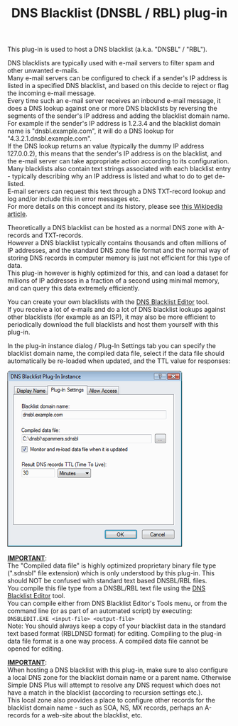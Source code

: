 ﻿---
title: DNS Blacklist (DNSBL / RBL) plug-in
category: 8
frontpage: false
comments: true
refs: 110
created-utc: 2019-01-01
modified-utc: 2021-10-28
---
<p>This plug-in is used to host a DNS blacklist (a.k.a. &quot;DNSBL&quot; / &quot;RBL&quot;).</p>

<p>DNS blacklists are typically used with e-mail servers to filter spam and other unwanted e-mails.<br />
Many e-mail servers can be configured to check if a sender's IP address is listed in a specified DNS blacklist, and based on this decide to reject or flag the incoming e-mail message.<br />
Every time such an e-mail server receives an inbound e-mail message, it does a DNS lookup against one or more DNS blacklists by reversing the segments of the sender's IP address and adding the blacklist domain name.<br />
For example if the sender's IP address is 1.2.3.4 and the blacklist domain name is &quot;dnsbl.example.com&quot;,  it will do a DNS lookup for &quot;4.3.2.1.dnsbl.example.com&quot;.<br />
If the DNS lookup returns an value (typically the dummy IP address 127.0.0.2), this means that the sender's IP address is on the blacklist, and the e-mail server can take appropriate action according to its configuration.<br />
Many blacklists also contain text strings associated with each blacklist entry - typically describing why an IP address is listed and what to do to get de-listed.<br />
E-mail servers can request this text through a DNS TXT-record lookup and log and/or include this in error messages etc.<br />
For more details on this concept and its history, please see <a href="http://en.wikipedia.org/wiki/dnsbl" target="_blank">this Wikipedia article</a>.</p>

<p>Theoretically a DNS blacklist can be hosted as a normal DNS zone with A-records and TXT-records.<br />
However a DNS blacklist typically contains thousands and often millions of IP addresses, and the standard DNS zone file format and the normal way of storing DNS records in computer memory is just not efficient for this type of data.<br />
This plug-in however is highly optimized for this, and can load a dataset for millions of IP addresses in a fraction of a second using minimal memory, and can query this data extremely efficiently.</p>

<p>You can create your own blacklists with the <a href="https://simpledns.plus/dnsbl-editor">DNS Blacklist Editor</a> tool.<br />
If you receive a lot of e-mails and do a lot of DNS blacklist lookups against other blacklists (for example as an ISP), it may also be more efficient to periodically download the full blacklists and host them yourself with this plug-in.</p>

<p>In the plug-in instance dialog / Plug-In Settings tab you can specify the blacklist domain name, the compiled data file, select if the data file should automatically be re-loaded when updated, and the TTL value for responses:</p>

<p><img src="img/170/1.png" /></p>

<p><b><u>IMPORTANT</u></b>:<br />
The &quot;Compiled data file&quot; is highly optimized proprietary binary file type (&quot;.sdnsbl&quot; file extension) which is only understood by this plug-in. This should NOT be confused with standard text based DNSBL/RBL files.<br />
You compile this file type from a DNSBL/RBL text file using the <a href="https://simpledns.plus/dnsbl-editor">DNS Blacklist Editor</a> tool.<br />
You can compile either from DNS Blacklist Editor's Tools menu, or from the command line (or as part of an automated script) by executing: <code>DNSBLEDIT.EXE &lt;input-file&gt; &lt;output-file&gt;</code><br />
Note: You should always keep a copy of your blacklist data in the standard text based format (RBLDNSD format) for editing. Compiling to the plug-in data file format is a one way process. A compiled data file cannot be opened for editing.</p>

<p><b><u>IMPORTANT</u></b>:<br />
When hosting a DNS blacklist with this plug-in, make sure to also configure a local DNS zone for the blacklist domain name or a parent name. Otherwise Simple DNS Plus will attempt to resolve any DNS request which does not have a match in the blacklist (according to recursion settings etc.).<br />
This local zone also provides a place to configure other records for the blacklist domain name - such as SOA, NS, MX records, perhaps an A-records for a web-site about the blacklist, etc.</p>

